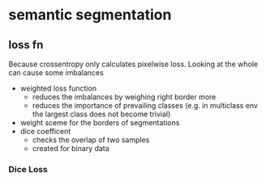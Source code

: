 # semantic segmentation

## loss fn

Because crossentropy only calculates pixelwise loss. Looking at the whole can cause some imbalances

- weighted loss function
  - reduces the imbalances by weighing right border more
  - reduces the importance of prevailing classes (e.g. in multiclass env the largest class does not become trivial)
- weight sceme for the borders of segmentations
- dice coefficent
  - checks the overlap of two samples
  - created for binary data

### Dice Loss

